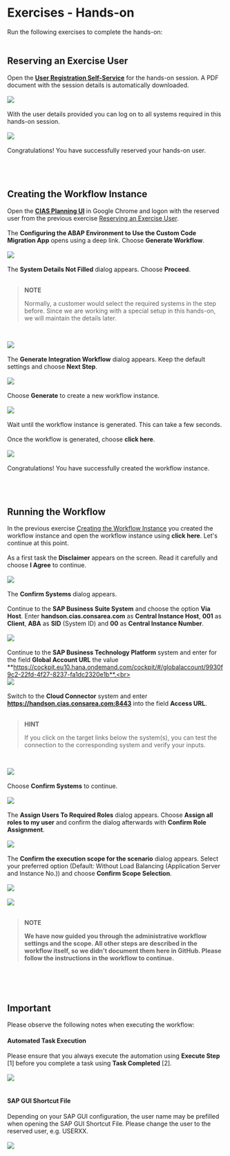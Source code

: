 # Exercises - Hands-on

Run the following exercises to complete the hands-on:<br><br>

## Reserving an Exercise User

Open the [**User Registration Self-Service**](https://cias-handson-dispatcher.cfapps.eu10.hana.ondemand.com/users/hands-on/reserve) for the hands-on session. A PDF document with the session details is automatically downloaded.<br><br>
![](images/Self-Service-01.png)<br><br>
With the user details provided you can log on to all systems required in this hands-on session.<br><br>
![](images/Self-Service-02.png)<br><br>
Congratulations! You have successfully reserved your hands-on user.<br><br><br><br>

## Creating the Workflow Instance

Open the [**CIAS Planning UI**](https://cias-demo.cias-preprod.cfapps.eu10.hana.ondemand.com/#/deeplink/SOLUTION_CIAS_DEMO/SCENARIO_CIAS_CCM_HANDSON/com.sap.btp.abap.ccm.setup.handson) in Google Chrome and logon with the reserved user from the previous exercise [Reserving an Exercise User](#reserving-an-exercise-user).<br><br>
The **Configuring the ABAP Environment to Use the Custom Code Migration App** opens using a deep link. Choose **Generate Workflow**.<br><br>
![](images/Planning-UI-01.png)<br><br>
The **System Details Not Filled** dialog appears. Choose **Proceed**.<br><br>

>**NOTE**
>
> Normally, a customer would select the required systems in the step before. Since we are working with a special setup in this hands-on, we will maintain the details later.

<br>

![](images/Planning-UI-02.png)<br><br>
The **Generate Integration Workflow** dialog appears. Keep the default settings and choose **Next Step**.<br><br>
![](images/Planning-UI-03.png)<br><br>
Choose **Generate** to create a new workflow instance.<br><br>
![](images/Planning-UI-04.png)<br><br>
Wait until the workflow instance is generated. This can take a few seconds.<br><br>
Once the workflow is generated, choose **click here**.<br><br>
![](images/Planning-UI-05.png)<br><br>
Congratulations! You have successfully created the workflow instance.<br><br><br><br>

## Running the Workflow

In the previous exercise [Creating the Workflow Instance](#creating-the-workflow-instance) you created the workflow instance and open the workflow instance using **click here**. Let's continue at this point.<br><br>
As a first task the **Disclaimer** appears on the screen. Read it carefully and choose **I Agree** to continue.<br><br>
![](images/Workflow-01.png)<br><br>
The **Confirm Systems** dialog appears.<br><br>
Continue to the **SAP Business Suite System** and choose the option **Via Host**.
Enter **handson.cias.consarea.com** as **Central Instance Host**, **001** as **Client**, **ABA** as **SID** (System ID) and **00** as **Central Instance Number**.<br><br>
![](images/Workflow-03.png)<br><br>
Continue to the **SAP Business Technology Platform** system and enter for the field **Global Account URL** the value **https://cockpit.eu10.hana.ondemand.com/cockpit/#/globalaccount/9930f9c2-22fd-4f27-8237-fa1dc2320e1b**.<br><br>
![](images/Workflow-04.png)<br><br>
Switch to the **Cloud Connector** system and enter **https://handson.cias.consarea.com:8443** into the field **Access URL**.<br><br>

>**HINT**
>
> If you click on the target links below the system(s), you can test the connection to the corresponding system and verify your inputs.

<br>

![](images/Workflow-05.png)<br><br>
Choose **Confirm Systems** to continue.<br><br>
![](images/Workflow-06.png)<br><br>
The **Assign Users To Required Roles** dialog appears. Choose **Assign all roles to my user** and confirm the dialog afterwards with **Confirm Role Assignment**.<br><br>
![](images/Workflow-07.png)<br><br>
The **Confirm the execution scope for the scenario** dialog appears. Select your preferred option (Default: Without Load Balancing (Application Server and Instance No.)) and choose **Confirm Scope Selection**.<br><br>
![](images/Workflow-08.png)<br><br>
![](images/Workflow-09.png)<br><br>

> **NOTE**
>
> **We have now guided you through the administrative workflow settings and the scope. All other steps are described in the workflow itself, so we didn't document them here in GitHub. Please follow the instructions in the workflow to continue.**

<br><br><br>

## Important
Please observe the following notes when executing the workflow:<br>

#### Automated Task Execution
Please ensure that you always execute the automation using **Execute Step** [1] before you complete a task using **Task Completed** [2].<br><br>
![](images/CIAS-10.png)<br><br>

#### SAP GUI Shortcut File

Depending on your SAP GUI configuration, the user name may be prefilled when opening the SAP GUI Shortcut File. Please change the user to the reserved user, e.g. USERXX.<br><br>
![](images/CIAS-11.png)<br><br>
